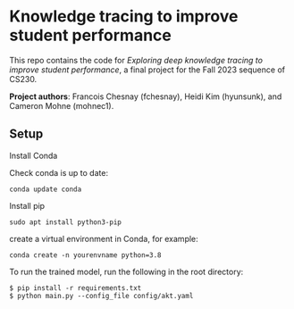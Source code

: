 # Knowledge tracing to improve student performance
This repo contains the code for *Exploring deep knowledge tracing to improve student performance*, a final project for the Fall 2023 sequence of CS230. 

**Project authors**: Francois Chesnay (fchesnay), Heidi Kim (hyunsunk), and Cameron Mohne (mohnec1). 

## Setup
Install Conda

Check conda is up to date:
```
conda update conda

```

Install pip
```
sudo apt install python3-pip

```


create a virtual environment in Conda, for example:
```
conda create -n yourenvname python=3.8

```

To run the trained model, run the following in the root directory: 
```
$ pip install -r requirements.txt
$ python main.py --config_file config/akt.yaml

```
